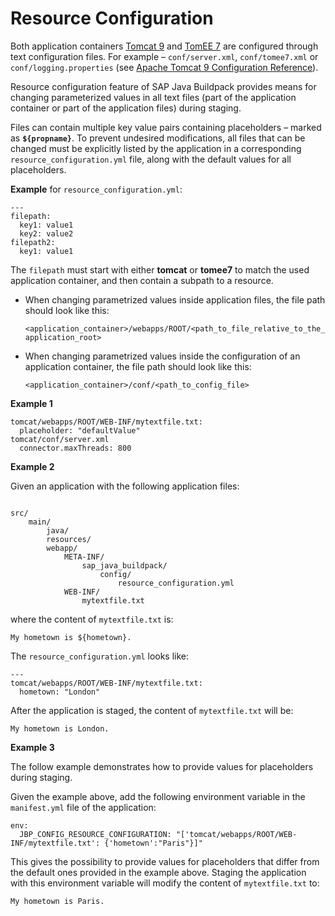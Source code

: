 <!-- loioc893e9c7d05e4cca8151a5c3d87ec6ce -->

# Resource Configuration

Both application containers [Tomcat 9](tomcat-9-ddfc101.md) and [TomEE 7](tomee-7-79c039a.md) are configured through text configuration files. For example – `conf/server.xml`, `conf/tomee7.xml` or `conf/logging.properties` \(see [Apache Tomcat 9 Configuration Reference](https://tomcat.apache.org/tomcat-9.0-doc/config/)\).

Resource configuration feature of SAP Java Buildpack provides means for changing parameterized values in all text files \(part of the application container or part of the application files\) during staging.

Files can contain multiple key value pairs containing placeholders – marked as **`${propname}`**. To prevent undesired modifications, all files that can be changed must be explicitly listed by the application in a corresponding `resource_configuration.yml` file, along with the default values for all placeholders.

**Example** for `resource_configuration.yml`:

```
---
filepath:
  key1: value1
  key2: value2
filepath2:
  key1: value1
```

The `filepath` must start with either **tomcat** or **tomee7** to match the used application container, and then contain a subpath to a resource.

-   When changing parametrized values inside application files, the file path should look like this:

    `<application_container>/webapps/ROOT/<path_to_file_relative_to_the_application_root>`

-   When changing parametrized values inside the configuration of an application container, the file path should look like this:

    `<application_container>/conf/<path_to_config_file>`


**Example 1**

```
tomcat/webapps/ROOT/WEB-INF/mytextfile.txt:
  placeholder: "defaultValue"
tomcat/conf/server.xml
  connector.maxThreads: 800
```

**Example 2** 

Given an application with the following application files:

```

src/
	main/
		java/
		resources/
		webapp/
			META-INF/
				sap_java_buildpack/
					config/
						resource_configuration.yml
			WEB-INF/
				mytextfile.txt

```

where the content of `mytextfile.txt` is:

```
My hometown is ${hometown}.
```

The `resource_configuration.yml` looks like:

```
---
tomcat/webapps/ROOT/WEB-INF/mytextfile.txt:
  hometown: "London"
```

After the application is staged, the content of `mytextfile.txt` will be:

```
My hometown is London.
```

**Example 3**

The follow example demonstrates how to provide values for placeholders during staging.

Given the example above, add the following environment variable in the `manifest.yml` file of the application:

```
env:
  JBP_CONFIG_RESOURCE_CONFIGURATION: "['tomcat/webapps/ROOT/WEB-INF/mytextfile.txt': {'hometown':"Paris"}]"
```

This gives the possibility to provide values for placeholders that differ from the default ones provided in the example above. Staging the application with this environment variable will modify the content of `mytextfile.txt` to:

```
My hometown is Paris.
```


